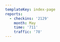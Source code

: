 ```yaml
---
templateKey: index-page
reports:
  - checkins: '2129'
    month: May
    time: '711'
    traffic: '78'
---
```


